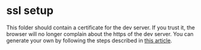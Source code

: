 # ssl setup

This folder should contain a certificate for the dev server. If you trust it, the browser will no longer complain about the https of the dev server. You can generate your own by following the steps described in [this article](https://medium.com/@rubenvermeulen/running-angular-cli-over-https-with-a-trusted-certificate-4a0d5f92747a).